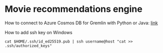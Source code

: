 # Movie recommendations engine

How to connect to Azure Cosmos DB for Gremlin with Python or Java: [link](https://learn.microsoft.com/en-us/azure/cosmos-db/gremlin/quickstart-python)
  
How to add ssh key on Windows
```
cat $HOME/.ssh/id_ed25519.pub | ssh username@host "cat >> .ssh/authorized_keys"
```